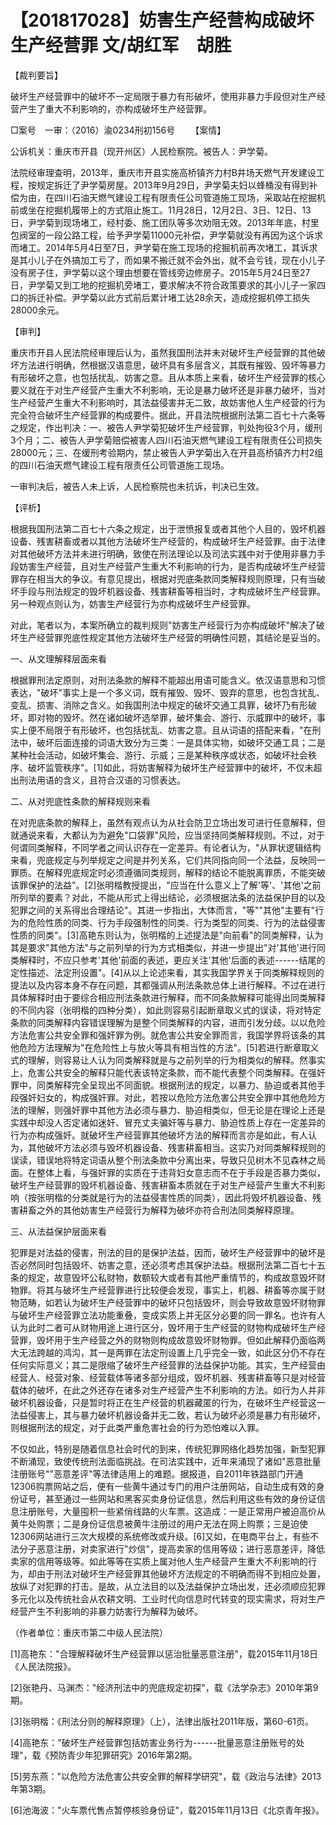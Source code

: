 # 【201817028】妨害生产经营构成破坏生产经营罪 文/胡红军　胡胜

【裁判要旨】

破坏生产经营罪中的破坏不一定局限于暴力有形破坏，使用非暴力手段但对生产经营产生了重大不利影响的，亦构成破坏生产经营罪。

□案号　一审：（2016）渝0234刑初156号 　　【案情】

公诉机关：重庆市开县（现开州区）人民检察院。被告人：尹学菊。

法院经审理查明，2013年，重庆市开县实施高桥镇齐力村B井场天燃气开发建设工程，按规定拆迁了尹学菊房屋。2013年9月29日，尹学菊夫妇以蜂桶没有得到补偿为由，在四川石油天燃气建设工程有限责任公司管道施工现场，采取站在挖掘机前或坐在挖掘机履带上的方式阻止施工。11月28日，12月2日、3日、12日、13日，尹学菊到现场堵工，经村委、施工团队等多次劝阻无效。2013年年底，村里包阀室的一段公路工程，给予尹学菊11000元补偿，尹学菊就没有再因为这个诉求而堵工。2014年5月4日至7日，尹学菊在施工现场的挖掘机前再次堵工，其诉求是其小儿子在外搞加工亏了，而如果不搬迁就不会外出，就不会亏钱，现在小儿子没有房子住，尹学菊以这个理由想要在管线旁边修房子。2015年5月24日至27日，尹学菊又到工地的挖掘机旁堵工，要求解决不符合政策要求的其小儿子一家四口的拆迁补偿。尹学菊以此方式前后累计堵工达28余天，造成挖掘机停工损失28000余元。

【审判】

重庆市开县人民法院经审理后认为，虽然我国刑法并未对破坏生产经营罪的其他破坏方法进行明确，然根据汉语意思，破坏具有多层含义，其既有摧毁、毁坏等暴力有形破坏之意，也包括扰乱、妨害之意。且从本质上来看，破坏生产经营罪的核心要义就在于对生产经营产生重大不利影响，无论是暴力破坏还是非暴力破坏，当对生产经营产生重大不利影响时，其法益侵害并无二致，故妨害他人生产经营的行为完全符合破坏生产经营罪的构成要件。据此，开县法院根据刑法第二百七十六条等之规定，作出判决：一、被告人尹学菊犯破坏生产经营罪，判处拘役3个月，缓刑3个月；二、被告人尹学菊赔偿被害人四川石油天燃气建设工程有限责任公司损失28000元；三、在缓刑考验期内，禁止被告人尹学菊出入在开县高桥镇齐力村2组的四川石油天燃气建设工程有限责任公司管道施工现场。

一审判决后，被告人未上诉，人民检察院也未抗诉，判决已生效。

【评析】

根据我国刑法第二百七十六条之规定，出于泄愤报复或者其他个人目的，毁坏机器设备、残害耕畜或者以其他方法破坏生产经营的，构成破坏生产经营罪。由于法律对其他破坏方法并未进行明确，致使在刑法理论以及司法实践中对于使用非暴力手段妨害生产经营，且对生产经营产生重大不利影响的行为，是否构成破坏生产经营罪存在相当大的争议。有意见提出，根据对兜底条款同类解释规则原理，只有当破坏手段与刑法规定的毁坏机器设备、残害耕畜等相当时，才构成破坏生产经营罪。另一种观点则认为，妨害生产经营行为亦构成破坏生产经营罪。

对此，笔者以为，本案所确立的裁判规则"妨害生产经营行为亦构成破坏"解决了破坏生产经营罪兜底性规定其他方法破坏生产经营的明确性问题，其结论是妥当的。

一、从文理解释层面来看

根据罪刑法定原则，对刑法条款的解释不能超出用语可能含义。依汉语意思和习惯表达，"破坏"事实上是一个多义词，既有摧毁、毁坏、毁弃的意思，也包含扰乱、变乱、损害、消除之含义。如我国刑法中规定的破坏交通工具罪，破坏乃有形破坏，即对物的毁坏。然在诸如破坏选举罪，破坏集会、游行、示威罪中的破坏，事实上便不局限于有形破坏，也包括扰乱、妨害之意。且从词语的搭配来看，"在刑法中，破坏后面连接的词语大致分为三类：一是具体实物，如破坏交通工具；二是某种社会活动，如破坏集会、游行、示威；三是某种秩序或状态，如破坏社会秩序、破坏监管秩序"。\[1\]如此，将妨害解释为破坏生产经营罪中的破坏，不仅未超出刑法用语的含义，且符合汉语的习惯表达。

二、从对兜底性条款的解释规则来看

在对兜底条款的解释上，虽然有观点认为从社会防卫立场出发可进行任意解释，但就通说来看，大都认为为避免"口袋罪"风险，应当坚持同类解释规则。不过，对于何谓同类解释，不同学者之间认识存在一定差异。有论者认为，"从罪状逻辑结构来看，兜底规定与列举规定之间是并列关系，它们共同指向同一个法益，反映同一罪质。在解释兜底规定时必须遵循同类规则，解释的结论不能脱离罪质，不能突破该罪保护的法益"。\[2\]张明楷教授提出，"应当在什么意义上了解'等'、'其他'之前所列举的要素？对此，不能从形式上得出结论，必须根据法条的法益保护目的以及犯罪之间的关系得出合理结论"。其进一步指出，大体而言，"等""其他"主要有"行为的危险性质的同类、行为手段强制性的同类、行为类型的同类、行为的法益侵害性质的同类"。\[3\]高艳东则认为，张明楷的上述提法是"向前看"的同类解释，认为其是要求"其他方法"与之前列举的行为方式相类似，并进一步提出"对'其他'进行同类解释时，不应只参考'其他'前面的表述，更应关注'其他'后面的表述------结尾的定性描述、法定刑设置"。\[4\]从以上论述来看，其实我国学界关于同类解释规则的提法以及内容本身不存在问题，其都强调从刑法条款总体上进行解释。不过在进行具体解释时由于要综合相应刑法条款进行解释，而不同条款解释可能得出同类解释的不同内容（张明楷的四种分类），如此则容易引起断章取义式的误读，将对特定条款的同类解释内容错误理解为是整个同类解释的内容，进而引发分歧。以以危险方法危害公共安全罪和强奸罪为例。就危害公共安全罪而言，我国学界将该条的其他危险方法理解为"在危险性上与放火等具有相当性的方法"。\[5\]若进行断章取义式的理解，则容易让人认为同类解释就是与之前列举的行为相类似的解释。然事实上，危害公共安全的解释只能代表该特定条款，而不能代表整个同类解释。在强奸罪中，同类解释完全呈现出不同面貌。根据刑法的规定，以暴力、胁迫或者其他手段强奸妇女的，构成强奸罪。对此，若按以危险方法危害公共安全罪中其他危险方法的理解，则强奸罪中其他方法必须与暴力、胁迫相类似，但无论是在理论上还是实践中却没人否定诸如迷奸、冒充丈夫骗奸等与暴力、胁迫性质上存在一定差异的行为亦构成强奸。就破坏生产经营罪其他破坏方法的解释而言亦是如此，有人认为，其他破坏方法必须与毁坏机器设备、残害耕畜相当。这实乃对同类解释规则的误读，错误地将特定词语从整个刑法条款中分离出来，导致只见树木不见森林之局面。在整体上看，与强奸罪的实质在于违背妇女意志而不在于手段是否暴力类似，破坏生产经营罪的毁坏机器设备、残害耕畜本质就在于对生产经营产生重大不利影响（按张明楷的分类就是行为的法益侵害性质的同类），因此将毁坏机器设备、残害耕畜之外的其他妨害生产经营行为解释为破坏亦符合刑法同类解释原理。

三、从法益保护层面来看

犯罪是对法益的侵害，刑法的目的是保护法益，因而，破坏生产经营罪中的破坏是否必然同时包括毁坏、妨害之意，还必须考虑其保护法益。根据刑法第二百七十五条的规定，故意毁坏公私财物，数额较大或者有其他严重情节的，构成故意毁坏财物罪。将其与破坏生产经营罪进行比较便会发现，事实上，机器、耕畜等亦属于财物范畴，如若认为破坏生产经营罪中的破坏只包括毁坏，则会导致故意毁坏财物罪与破坏生产经营罪立法功能重叠，变成实质上并无区分必要的同一罪名。也许有人认为此时二者可从财物用途上进行区分，毁坏用于生产经营的财物构成破坏生产经营罪，毁坏用于生产经营之外的财物则构成故意毁坏财物罪。但如此解释仍面临两大无法跨越的鸿沟，其一是两罪在法定刑设置上几乎完全一致，如此区分仍不存在任何实际意义；其二是限缩了破坏生产经营罪的法益保护功能。其实，生产经营由经营人、经营对象、经营载体等诸多部分组成，毁坏机器、残害耕畜等只是对经营载体的破坏，在此之外还存在诸多对生产经营产生不利影响的方法。如行为人并非破坏机器设备，只是暂时将正在生产经营的机器藏匿的行为，在破坏生产经营这一法益侵害上，其与暴力破坏机器设备并无二致，若认为破坏必须是暴力有形破坏，则根据刑法的规定，对于此类严重危害社会的行为恐怕难以入罪。

不仅如此，特别是随着信息社会时代的到来，传统犯罪网络化趋势加强，新型犯罪不断涌现，致使传统刑法面临挑战。在司法实践中，近年来涌现了诸如"恶意批量注册账号""恶意差评"等法律适用上的难题。据报道，自2011年铁路部门开通12306购票网站之后，便有一些黄牛通过专门的用户注册网站，自动生成有效的身份证号，甚至通过一些网站和黑客买卖身份证信息，然后利用这些有效的身份证信息注册账号，大量囤积一些紧俏线路的火车票。这造成：一是正常用户被迫高价从黄牛处购票；二是身份证信息被黄牛注册过的用户无法在网上购票；三是迫使12306网站进行三次大规模的系统修改或升级。\[6\]又如，在电商平台上，有些不法分子恶意注册，对卖家进行"炒信"，提高卖家的信用等级；进行恶意差评，降低卖家的信用等级等。如此等等在实质上属对他人生产经营产生重大不利影响的行为，却由于刑法对破坏生产经营罪其他破坏方法规定的不明确而得不到相应处置，放纵了对犯罪的打击。是故，从立法目的以及法益保护立场出发，还必须顺应犯罪多元化以及传统社会从农耕文明、工业时代向信息时代转变的现实需求，将对生产经营产生不利影响的非暴力妨害行为解释为破坏。

（作者单位：重庆市第二中级人民法院）

\[1\]高艳东："合理解释破坏生产经营罪以惩治批量恶意注册"，载2015年11月18日《人民法院报》。

\[2\]张艳丹、马渊杰："经济刑法中的兜底规定初探"，载《法学杂志》2010年第9期。

\[3\]张明楷：《刑法分则的解释原理》（上），法律出版社2011年版，第60-61页。

\[4\]高艳东："破坏生产经营罪包括妨害业务行为------批量恶意注册账号的处理"，载《预防青少年犯罪研究》2016年第2期。

\[5\]劳东燕："以危险方法危害公共安全罪的解释学研究"，载《政治与法律》2013年第3期。

\[6\]池海波："火车票代售点暂停核验身份证"，载2015年11月13日《北京青年报》。